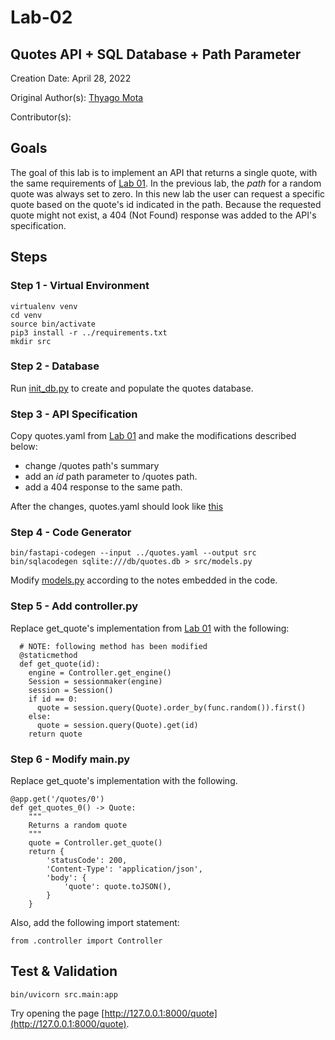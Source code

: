 # Lab-02

## Quotes API + SQL Database + Path Parameter

Creation Date: April 28, 2022

Original Author(s): [Thyago Mota](https://github.com/thyagomota)

Contributor(s): 

## Goals

The goal of this lab is to implement an API that returns a single quote, with the same requirements of [Lab 01](../lab-01). In the previous lab, the <em>path</em> for a random quote was always set to zero. In this new lab the user can request a specific quote based on the quote's id indicated in the path. Because the requested quote might not exist, a 404 (Not Found) response was added to the API's specification. 

## Steps

### Step 1 - Virtual Environment

```
virtualenv venv
cd venv
source bin/activate
pip3 install -r ../requirements.txt
mkdir src
```

### Step 2 - Database

Run [init_db.py](src/init_db.py) to create and populate the quotes database. 

### Step 3 - API Specification

Copy quotes.yaml from [Lab 01](../lab-01) and make the modifications described below: 

* change /quotes path's summary
* add an <em>id</em> path parameter to /quotes path. 
* add a 404 response to the same path. 

After the changes, quotes.yaml should look like [this](src/quotes.yaml)

### Step 4 - Code Generator

```
bin/fastapi-codegen --input ../quotes.yaml --output src
bin/sqlacodegen sqlite:///db/quotes.db > src/models.py
```

Modify [models.py](src/models.py) according to the notes embedded in the code. 

### Step 5 - Add controller.py

Replace get_quote's implementation from [Lab 01](../lab-01) with the following: 

```
  # NOTE: following method has been modified
  @staticmethod
  def get_quote(id):
    engine = Controller.get_engine()
    Session = sessionmaker(engine)
    session = Session()
    if id == 0:
      quote = session.query(Quote).order_by(func.random()).first()
    else:
      quote = session.query(Quote).get(id)
    return quote
```

### Step 6 - Modify main.py

Replace get_quote's implementation with the following.  

```
@app.get('/quotes/0')
def get_quotes_0() -> Quote:
    """
    Returns a random quote
    """
    quote = Controller.get_quote()
    return {
        'statusCode': 200, 
        'Content-Type': 'application/json',
        'body': {
            'quote': quote.toJSON(), 
        }
    }  
```

Also, add the following import statement: 

```
from .controller import Controller
```

## Test & Validation

```
bin/uvicorn src.main:app
```

Try opening the page [http://127.0.0.1:8000/quote](http://127.0.0.1:8000/quote).
